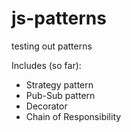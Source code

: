 # js-patterns

testing out patterns

Includes (so far):

- Strategy pattern
- Pub-Sub pattern
- Decorator
- Chain of Responsibility

